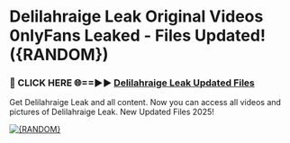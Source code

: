 # Delilahraige Leak Original Videos 0nlyFans Leaked - Files Updated! ({RANDOM})

<h3>🔴 CLICK HERE 🌐==►► <a href="https://betterlinks.top/A2PfLJ" rel="nofollow">Delilahraige Leak Updated Files</a></h3>

Get Delilahraige Leak and all content. Now you can access all videos and pictures of Delilahraige Leak. New Updated Files 2025!

[![{RANDOM}](https://i.imgur.com/ppqm5kG.gif)](https://betterlinks.top/A2PfLJ)
